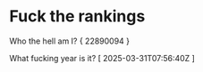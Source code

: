 # Fuck the rankings

Who the hell am I?
{ 22890094 }

What fucking year is it?
[ 2025-03-31T07:56:40Z ]
